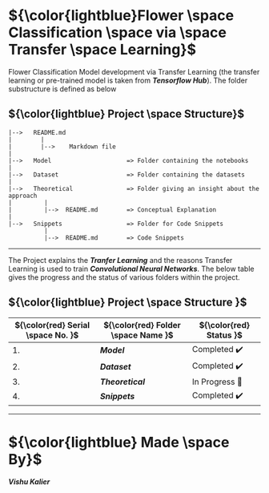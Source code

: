 # ${\color{lightblue}Flower \space Classification \space via \space Transfer \space Learning}$
Flower Classification Model development via Transfer Learning (the transfer learning or pre-trained model is taken from <b><i>Tensorflow Hub</b></i>).
The folder substructure is defined as below

## ${\color{lightblue} Project \space Structure}$
    
    |-->   README.md
    |        |
    |        |-->    Markdown file
    |
    |-->   Model                     => Folder containing the notebooks
    |
    |-->   Dataset                   => Folder containing the datasets
    |
    |-->   Theoretical               => Folder giving an insight about the approach
    |         |
    |         |-->  README.md        => Conceptual Explanation
    |
    |-->   Snippets                  => Folder for Code Snippets
              |
              |-->  README.md        => Code Snippets
    
------

The Project explains the <b><i>Tranfer Learning</i></b> and the reasons Transfer Learning is used to train <b><i>Convolutional Neural Networks</i></b>. The below table gives the progress and the status of various folders within the project.

## ${\color{lightblue} Project \space Structure }$

| ${\color{red} Serial \space No. }$ | ${\color{red} Folder \space Name }$ | ${\color{red} Status }$ |
|-|-|-|
| 1. | <b><i>Model | Completed :heavy_check_mark: |
| 2. | <b><i>Dataset | Completed :heavy_check_mark: |
| 3. | <b><i>Theoretical | In Progress :bookmark: |
| 4. | <b><i>Snippets | Completed :heavy_check_mark: |

------

# ${\color{lightblue} Made \space By}$
<b><i>Vishu Kalier
